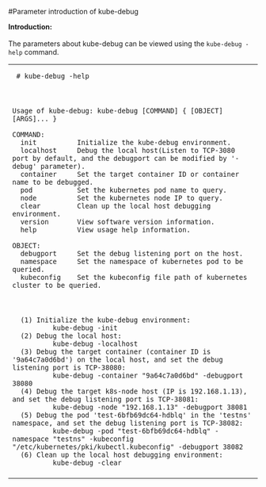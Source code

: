 
#Parameter introduction of kube-debug
<br>

<b>Introduction:</b><br>
<br>
The parameters about kube-debug can be viewed using the  `kube-debug -help`  command. <br>
<table width=100%>
<tr><td>
 
 ```
  # kube-debug -help
 ```
  
</td></tr>
<tr><td></td></tr>
<tr><td>
  
```

Usage of kube-debug: kube-debug [COMMAND] { [OBJECT] [ARGS]... } 

COMMAND: 
  init          Initialize the kube-debug environment. 
  localhost     Debug the local host(Listen to TCP-3080 port by default, and the debugport can be modified by '-debug' parameter). 
  container     Set the target container ID or container name to be debugged. 
  pod           Set the kubernetes pod name to query.
  node          Set the kubernetes node IP to query. 
  clear         Clean up the local host debugging environment. 
  version       View software version information. 
  help          View usage help information. 

OBJECT: 
  debugport     Set the debug listening port on the host. 
  namespace     Set the namespace of kubernetes pod to be queried. 
  kubeconfig    Set the kubeconfig file path of kubernetes cluster to be queried.

```

</td></tr>
<tr><td></td></tr>
<tr><td>

```

  (1) Initialize the kube-debug environment: 
          kube-debug -init 
  (2) Debug the local host: 
          kube-debug -localhost 
  (3) Debug the target container (container ID is '9a64c7a0d6bd') on the local host, and set the debug listening port is TCP-38080: 
          kube-debug -container "9a64c7a0d6bd" -debugport 38080 
  (4) Debug the target k8s-node host (IP is 192.168.1.13), and set the debug listening port is TCP-38081: 
          kube-debug -node "192.168.1.13" -debugport 38081 
  (5) Debug the pod 'test-6bfb69dc64-hdblq' in the 'testns' namespace, and set the debug listening port is TCP-38082: 
          kube-debug -pod "test-6bfb69dc64-hdblq" -namespace "testns" -kubeconfig "/etc/kubernetes/pki/kubectl.kubeconfig" -debugport 38082 
  (6) Clean up the local host debugging environment: 
          kube-debug -clear

```

</td></tr>
<tr><td></td></tr>
</table>
<br>
<br>
<br>


